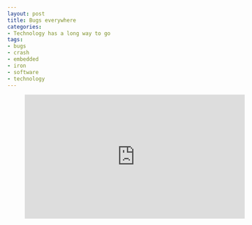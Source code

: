 ```yaml
---
layout: post
title: Bugs everywhere
categories:
- Technology has a long way to go
tags:
- bugs
- crash
- embedded
- iron
- software
- technology
---
```

<figure style="
	width: 100%;
	padding-top: 56.25%;
	position: relative;
">
<div style="
	position: absolute;
	top: 0;
	right: 0;
	bottom: 0;
	left: 0;
"><iframe src="https://player.vimeo.com/video/25697781?title=0&amp;byline=0&amp;portrait=0" width="100%" height="100%" frameborder="0" webkitallowfullscreen mozallowfullscreen allowfullscreen></iframe>
</figure>
